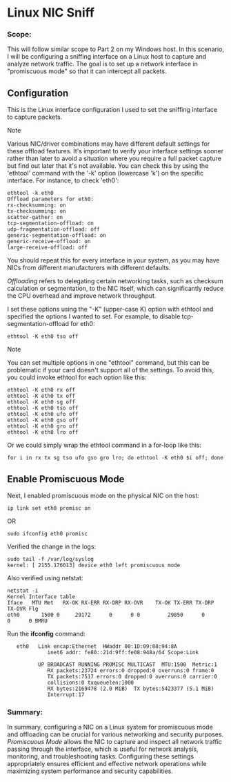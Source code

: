 
# Linux NIC Sniff

### Scope:

This will follow similar scope to Part 2 on my Windows host. In this scenario, I will be configuring a sniffing interface on a Linux host to capture and analyze network traffic. The goal is to set up a network interface in "promiscuous mode" so that it can intercept all packets. 

## Configuration

This is the Linux interface configuration I used to set the sniffing interface to capture packets.

> [!NOTE]  
> Various NIC/driver combinations may have different default settings for these offload features. It's important to verify your interface settings sooner rather than later to avoid a situation where you require a full packet capture but find out later that it's not available. You can check this by using the 'ethtool' command with the '-k' option (lowercase 'k') on the specific interface. For instance, to check 'eth0':
> ```
> ethtool -k eth0  
> Offload parameters for eth0:  
> rx-checksumming: on  
> tx-checksumming: on  
> scatter-gather: on  
> tcp-segmentation-offload: on  
> udp-fragmentation-offload: off  
> generic-segmentation-offload: on  
> generic-receive-offload: on  
> large-receive-offload: off
> ```
> You should repeat this for every interface in your system, as you may have NICs from different manufacturers with different defaults.

*Offloading* refers to delegating certain networking tasks, such as checksum calculation or segmentation, to the NIC itself, which can significantly reduce the CPU overhead and improve network throughput.

I set these options using the "-K" (upper-case K) option with ethtool and specified the options I wanted to set. For example, to disable tcp-segmentation-offload for eth0:

```
ethtool -K eth0 tso off
```

> [!NOTE]  
> You can set multiple options in one "ethtool" command, but this can be problematic if your card doesn't support all of the settings. To avoid this, you could invoke ethtool for each option like this:
> ```
> ethtool -K eth0 rx off  
> ethtool -K eth0 tx off  
> ethtool -K eth0 sg off  
> ethtool -K eth0 tso off  
> ethtool -K eth0 ufo off  
> ethtool -K eth0 gso off  
> ethtool -K eth0 gro off  
> ethtool -K eth0 lro off
> ```
> Or we could simply wrap the ethtool command in a for-loop like this:
> ```
> for i in rx tx sg tso ufo gso gro lro; do ethtool -K eth0 $i off; done
> ```

## Enable Promiscuous Mode

Next, I enabled promiscuous mode on the physical NIC on the host: 

```
ip link set eth0 promisc on
```
OR

```
sudo ifconfig eth0 promisc
```

Verified the change in the logs:

```
sudo tail -f /var/log/syslog
kernel: [ 2155.176013] device eth0 left promiscuous mode
```
Also verified using netstat:
```
netstat -i
Kernel Interface table
Iface   MTU Met   RX-OK RX-ERR RX-DRP RX-OVR    TX-OK TX-ERR TX-DRP TX-OVR Flg
eth0       1500 0     29172      0      0 0         29850      0      0      0 BMRU
```

Run the **ifconfig** command:  
 ```
    eth0   Link encap:Ethernet  HWaddr 00:1D:09:08:94:8A  
              inet6 addr: fe80::21d:9ff:fe08:948a/64 Scope:Link  
              UP BROADCAST RUNNING PROMISC MULTICAST  MTU:1500  Metric:1  
              RX packets:23724 errors:0 dropped:0 overruns:0 frame:0  
              TX packets:7517 errors:0 dropped:0 overruns:0 carrier:0  
              collisions:0 txqueuelen:1000  
              RX bytes:2169478 (2.0 MiB)  TX bytes:5423377 (5.1 MiB)  
              Interrupt:17
```

### Summary:

In summary, configuring a NIC on a Linux system for promiscuous mode and offloading can be crucial for various networking and security purposes. *Promiscuous Mode* allows the NIC to capture and inspect all network traffic passing through the interface, which is useful for network analysis, monitoring, and troubleshooting tasks. Configuring these settings appropriately ensures efficient and effective network operations while maximizing system performance and security capabilities.
